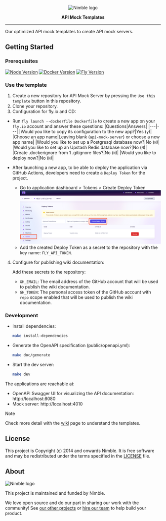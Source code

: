 <p align="center">
    <picture>
      <source media="(prefers-color-scheme: dark)" srcset="https://assets.nimblehq.co/logo/dark/logo-dark-text-320.png">
      <img alt="Nimble logo" src="https://assets.nimblehq.co/logo/light/logo-light-text-320.png">
    </picture>
</p>

<p align="center">
  <strong>API Mock Templates</strong>
</p>

---

Our optimized API mock templates to create API mock servers.

## Getting Started

### Prerequisites

[![Node Version](https://img.shields.io/badge/node-18.15.0-brightgreen.svg)](https://nodejs.org/download/release/v18.15.0/)
[![Docker Version](https://img.shields.io/badge/docker-20.10.13-brightgreen.svg)](https://www.docker.com/products/docker-desktop/)
[![Fly Version](https://img.shields.io/badge/fly-0.1.72-brightgreen.svg)](https://fly.io/docs/hands-on/install-flyctl/)

### Use the template

1. Create a new repository for API Mock Server by pressing the `Use this template` button in this repository.
2. Clone your repository.
3. Configuration for fly.io and CD:
  - Run `fly launch --dockerfile Dockerfile` to create a new app on your `fly.io` account and answer these questions:
    |Questions|Answers|
    |---|---|
    |Would you like to copy its configuration to the new app?|Yes (`y`)|
    |Choose an app name|Leaving blank (`api-mock-server`) or choose a new app name|
    |Would you like to set up a Postgresql database now?|No (`N`)|
    |Would you like to set up an Upstash Redis database now?|No (`N`)|
    |Create .dockerignore from 1 .gitignore files?|No (`N`)|
    |Would you like to deploy now?|No (`N`)|

  - After launching a new app, to be able to deploy the application via GitHub Actions, developers need to create a `Deploy Token` for the project.
    - Go to application dashboard > Tokens > Create Deploy Token
      ![Go to application dashboard > Tokens > Create Deploy Token](./assets/images/token-fly.png)
    - Add the created Deploy Token as a secret to the repository with the key name: `FLY_API_TOKEN`.

4. Configure for publishing wiki documentation:

    Add these secrets to the repository:
      - `GH_EMAIL`: The email address of the GitHub account that will be used to publish the wiki documentation.
      - `GH_TOKEN`: The personal access token of the GitHub account with `repo` scope enabled that will be used to publish the wiki documentation.

### Development

- Install dependencies:

  ```sh
  make install-dependencies
  ```

- Generate the OpenAPI specification (public/openapi.yml):

  ```sh
  make doc/generate
  ```

- Start the dev server:

  ```sh
  make dev
  ```

The applications are reachable at:

- OpenAPI Swagger UI for visualizing the API documentation: http://localhost:8080
- Mock server: http://localhost:4010

> [!NOTE]  
> Check more detail with the [wiki](https://github.com/nimblehq/api-mock-templates/wiki) page to understand the templates.

## License

This project is Copyright (c) 2014 and onwards Nimble. It is free software and may be redistributed under the terms specified in the [LICENSE] file.

[LICENSE]: /LICENSE

## About

<picture>
      <source media="(prefers-color-scheme: dark)" srcset="https://assets.nimblehq.co/logo/dark/logo-dark-text-160.png">
      <img alt="Nimble logo" src="https://assets.nimblehq.co/logo/light/logo-light-text-160.png">
</picture>

This project is maintained and funded by Nimble.

We love open source and do our part in sharing our work with the community!
See [our other projects][community] or [hire our team][hire] to help build your product.

[community]: https://github.com/nimblehq
[hire]: https://nimblehq.co/
